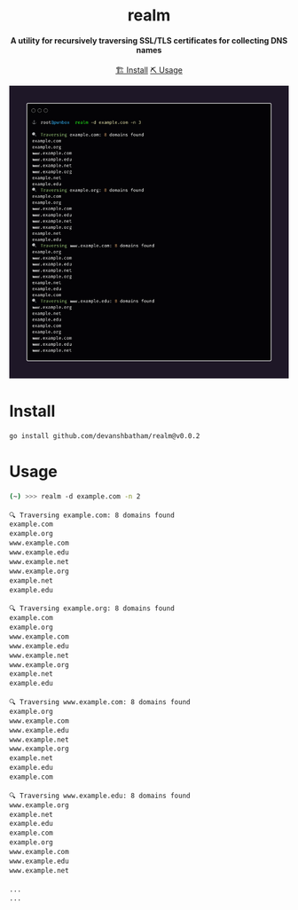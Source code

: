 <h1 align="center">
    realm
  <br>
</h1>

<h4 align="center">A utility for recursively traversing SSL/TLS certificates for collecting DNS names</h4>


<p align="center">
  <a href="#install">🏗️ Install</a>
  <a href="#usage">⛏️ Usage</a>
  <br>
</p>

![realm](https://github.com/devanshbatham/realm/blob/main/static/banner.png?raw=true)

# Install
```sh
go install github.com/devanshbatham/realm@v0.0.2
```

# Usage

```sh
(~) >>> realm -d example.com -n 2

🔍 Traversing example.com: 8 domains found
example.com
example.org
www.example.com
www.example.edu
www.example.net
www.example.org
example.net
example.edu

🔍 Traversing example.org: 8 domains found
example.com
example.org
www.example.com
www.example.edu
www.example.net
www.example.org
example.net
example.edu

🔍 Traversing www.example.com: 8 domains found
example.org
www.example.com
www.example.edu
www.example.net
www.example.org
example.net
example.edu
example.com

🔍 Traversing www.example.edu: 8 domains found
www.example.org
example.net
example.edu
example.com
example.org
www.example.com
www.example.edu
www.example.net

...
...
```
